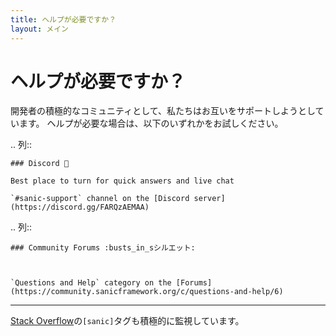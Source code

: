 ```yaml
---
title: ヘルプが必要ですか？
layout: メイン
---
```


# ヘルプが必要ですか？

開発者の積極的なコミュニティとして、私たちはお互いをサポートしようとしています。 ヘルプが必要な場合は、以下のいずれかをお試しください。

.. 列::

```
### Discord 💬

Best place to turn for quick answers and live chat

`#sanic-support` channel on the [Discord server](https://discord.gg/FARQzAEMAA)
```

.. 列::

```
### Community Forums :busts_in_sシルエット:



`Questions and Help` category on the [Forums](https://community.sanicframework.org/c/questions-and-help/6)
```

---

[Stack Overflow](https://stackoverflow.com/questions/tagged/sanic)の`[sanic]`タグも積極的に監視しています。
